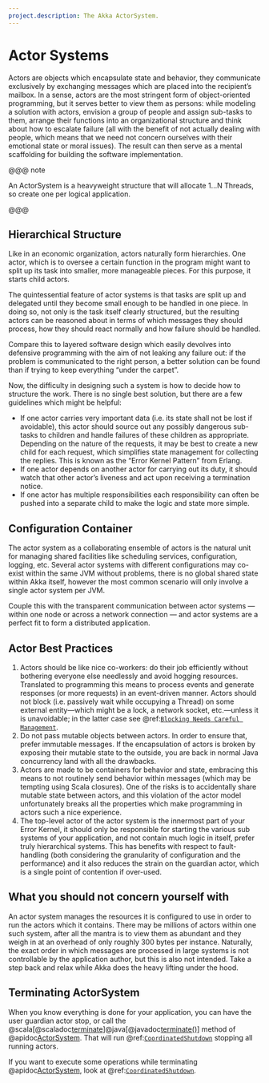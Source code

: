 ```yaml
---
project.description: The Akka ActorSystem.
---
```

# Actor Systems

Actors are objects which encapsulate state and behavior, they communicate
exclusively by exchanging messages which are placed into the recipient’s
mailbox. In a sense, actors are the most stringent form of object-oriented
programming, but it serves better to view them as persons: while modeling a
solution with actors, envision a group of people and assign sub-tasks to them,
arrange their functions into an organizational structure and think about how to
escalate failure (all with the benefit of not actually dealing with people,
which means that we need not concern ourselves with their emotional state or
moral issues). The result can then serve as a mental scaffolding for building
the software implementation.

@@@ note

An ActorSystem is a heavyweight structure that will allocate 1…N Threads,
so create one per logical application.

@@@

## Hierarchical Structure

Like in an economic organization, actors naturally form hierarchies. One actor,
which is to oversee a certain function in the program might want to split up
its task into smaller, more manageable pieces. For this purpose, it starts child
actors.

The quintessential feature of actor systems is that tasks are split up and
delegated until they become small enough to be handled in one piece. In doing
so, not only is the task itself clearly structured, but the resulting actors
can be reasoned about in terms of which messages they should process, how they
should react normally and how failure should be handled.

Compare this to layered software design which easily devolves into defensive
programming with the aim of not leaking any failure out: if the problem is
communicated to the right person, a better solution can be found than if
trying to keep everything “under the carpet”.

Now, the difficulty in designing such a system is how to decide how to
structure the work. There is no single best solution, but there are a few
guidelines which might be helpful:

 * If one actor carries very important data (i.e. its state shall not be lost
   if avoidable), this actor should source out any possibly dangerous sub-tasks
   to children and handle failures of these children as appropriate. Depending on
   the nature of the requests, it may be best to create a new child for each request, 
   which simplifies state management for collecting the replies. This is known as the
   “Error Kernel Pattern” from Erlang.
 * If one actor depends on another actor for carrying out its duty, it should
   watch that other actor’s liveness and act upon receiving a termination
   notice.
 * If one actor has multiple responsibilities each responsibility can often be pushed
   into a separate child to make the logic and state more simple.

## Configuration Container

The actor system as a collaborating ensemble of actors is the natural unit for
managing shared facilities like scheduling services, configuration, logging,
etc. Several actor systems with different configurations may co-exist within the
same JVM without problems, there is no global shared state within Akka itself,
however the most common scenario will only involve a single actor system per JVM.

Couple this with the transparent communication between actor systems — within one
node or across a network connection — and actor systems are a perfect fit to form
a distributed application.

## Actor Best Practices

 1. Actors should be like nice co-workers: do their job efficiently without
    bothering everyone else needlessly and avoid hogging resources. Translated
    to programming this means to process events and generate responses (or more
    requests) in an event-driven manner. Actors should not block (i.e. passively
    wait while occupying a Thread) on some external entity—which might be a
    lock, a network socket, etc.—unless it is unavoidable; in the latter case
    see @ref:[`Blocking Needs Careful Management`](../typed/dispatchers.md#blocking-management).
 2. Do not pass mutable objects between actors. In order to ensure that, prefer
    immutable messages. If the encapsulation of actors is broken by exposing
    their mutable state to the outside, you are back in normal Java concurrency
    land with all the drawbacks.
 3. Actors are made to be containers for behavior and state, embracing this
    means to not routinely send behavior within messages (which may be tempting
    using Scala closures). One of the risks is to accidentally share mutable
    state between actors, and this violation of the actor model unfortunately
    breaks all the properties which make programming in actors such a nice
    experience.
 4. The top-level actor of the actor system is the innermost part of your 
    Error Kernel, it should only be responsible for starting the various 
    sub systems of your application, and not contain much logic in itself, 
    prefer truly hierarchical systems. This has benefits with
    respect to fault-handling (both considering the granularity of configuration
    and the performance) and it also reduces the strain on the guardian actor,
    which is a single point of contention if over-used.

## What you should not concern yourself with

An actor system manages the resources it is configured to use in order to run
the actors which it contains. There may be millions of actors within one such
system, after all the mantra is to view them as abundant and they weigh in at
an overhead of only roughly 300 bytes per instance. Naturally, the exact order
in which messages are processed in large systems is not controllable by the
application author, but this is also not intended. Take a step back and relax
while Akka does the heavy lifting under the hood.

## Terminating ActorSystem

When you know everything is done for your application, you can have the user guardian
 actor stop, or call the @scala[@scaladoc[terminate](pekko.actor.typed.ActorSystem#terminate():Unit)]@java[@javadoc[terminate()](pekko.actor.typed.ActorSystem#terminate())] method of @apidoc[ActorSystem](typed.ActorSystem). That will run @ref:[`CoordinatedShutdown`](../coordinated-shutdown.md)
stopping all running actors.

If you want to execute some operations while terminating @apidoc[ActorSystem](typed.ActorSystem),
look at @ref:[`CoordinatedShutdown`](../coordinated-shutdown.md).
